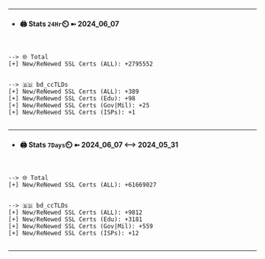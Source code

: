 

---
- #### 🖨️ **Stats** `24Hr`⏲️ ➼ 2024_06_07
```console


--> 🌐 Total
[+] New/ReNewed SSL Certs (ALL): +2795552


--> 🇧🇩 bd_ccTLDs
[+] New/ReNewed SSL Certs (ALL): +389
[+] New/ReNewed SSL Certs (Edu): +98
[+] New/ReNewed SSL Certs (Gov|Mil): +25
[+] New/ReNewed SSL Certs (ISPs): +1


```

---
- #### 🖨️ **Stats** `7Days`⏲️ ➼ 2024_06_07 <--> 2024_05_31
```console


--> 🌐 Total
[+] New/ReNewed SSL Certs (ALL): +61669027


--> 🇧🇩 bd_ccTLDs
[+] New/ReNewed SSL Certs (ALL): +9812
[+] New/ReNewed SSL Certs (Edu): +3181
[+] New/ReNewed SSL Certs (Gov|Mil): +559
[+] New/ReNewed SSL Certs (ISPs): +12


```

---

